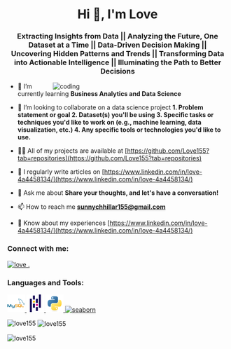 <h1 align="center">Hi 👋, I'm Love</h1>
<h3 align="center">Extracting Insights from Data || Analyzing the Future, One Dataset at a Time || Data-Driven Decision Making || Uncovering Hidden Patterns and Trends || Transforming Data into Actionable Intelligence || Illuminating the Path to Better Decisions</h3>

<img align="right" alt="coding" width="400" src="https://github.com/user-attachments/assets/f2a97a9f-ca0f-406f-8446-1d7fd5b25036">




- 🌱 I’m currently learning **Business Analytics and Data Science**

- 👯 I’m looking to collaborate on a data science project **1. Problem statement or goal 2. Dataset(s) you'll be using 3. Specific tasks or techniques you'd like to work on (e.g., machine learning, data visualization, etc.) 4. Any specific tools or technologies you'd like to use.**

- 👨‍💻 All of my projects are available at [https://github.com/Love155?tab=repositories](https://github.com/Love155?tab=repositories)

- 📝 I regularly write articles on [https://www.linkedin.com/in/love-4a4458134/](https://www.linkedin.com/in/love-4a4458134/)

- 💬 Ask me about **Share your thoughts, and let's have a conversation!**

- 📫 How to reach me **sunnychhillar155@gmail.com**

- 📄 Know about my experiences [https://www.linkedin.com/in/love-4a4458134/](https://www.linkedin.com/in/love-4a4458134/)

<h3 align="left">Connect with me:</h3>
<p align="left">
<a href="https://linkedin.com/in/love ." target="blank"><img align="center" src="https://raw.githubusercontent.com/rahuldkjain/github-profile-readme-generator/master/src/images/icons/Social/linked-in-alt.svg" alt="love ." height="30" width="40" /></a>
</p>

<h3 align="left">Languages and Tools:</h3>
<p align="left"> <a href="https://www.mysql.com/" target="_blank" rel="noreferrer"> <img src="https://raw.githubusercontent.com/devicons/devicon/master/icons/mysql/mysql-original-wordmark.svg" alt="mysql" width="40" height="40"/> </a> <a href="https://pandas.pydata.org/" target="_blank" rel="noreferrer"> <img src="https://raw.githubusercontent.com/devicons/devicon/2ae2a900d2f041da66e950e4d48052658d850630/icons/pandas/pandas-original.svg" alt="pandas" width="40" height="40"/> </a> <a href="https://www.python.org" target="_blank" rel="noreferrer"> <img src="https://raw.githubusercontent.com/devicons/devicon/master/icons/python/python-original.svg" alt="python" width="40" height="40"/> </a> <a href="https://seaborn.pydata.org/" target="_blank" rel="noreferrer"> <img src="https://seaborn.pydata.org/_images/logo-mark-lightbg.svg" alt="seaborn" width="40" height="40"/> </a> </p>

<p><img align="left" src="https://github-readme-stats.vercel.app/api/top-langs?username=love155&show_icons=true&locale=en&layout=compact" alt="love155" /></p>

<p>&nbsp;<img align="center" src="https://github-readme-stats.vercel.app/api?username=love155&show_icons=true&locale=en" alt="love155" /></p>

<p><img align="center" src="https://github-readme-streak-stats.herokuapp.com/?user=love155&" alt="love155" /></p>
